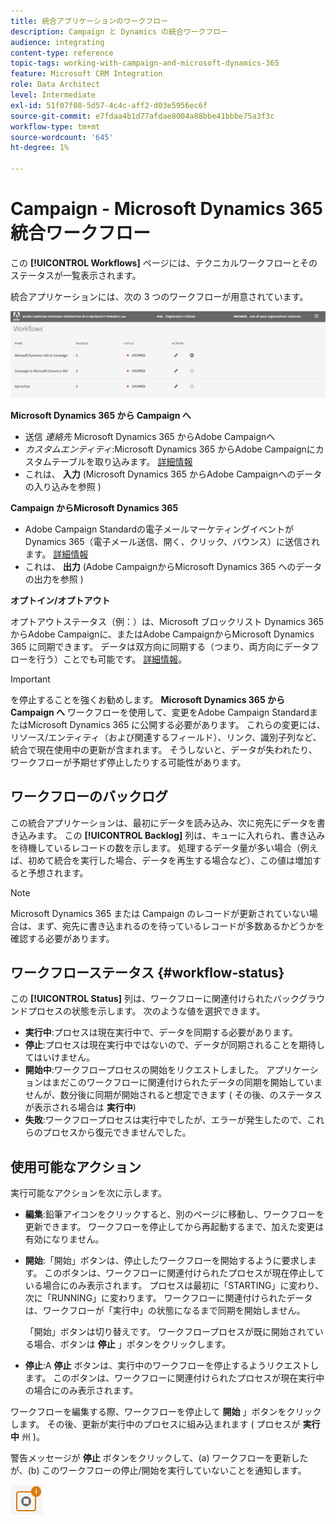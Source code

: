 ```yaml
---
title: 統合アプリケーションのワークフロー
description: Campaign と Dynamics の統合ワークフロー
audience: integrating
content-type: reference
topic-tags: working-with-campaign-and-microsoft-dynamics-365
feature: Microsoft CRM Integration
role: Data Architect
level: Intermediate
exl-id: 51f07f08-5d57-4c4c-aff2-d03e5956ec6f
source-git-commit: e7fdaa4b1d77afdae8004a88bbe41bbbe75a3f3c
workflow-type: tm+mt
source-wordcount: '645'
ht-degree: 1%

---
```


# Campaign - Microsoft Dynamics 365 統合ワークフロー

この **[!UICONTROL Workflows]** ページには、テクニカルワークフローとそのステータスが一覧表示されます。

統合アプリケーションには、次の 3 つのワークフローが用意されています。

![](assets/do-not-localize/d365-to-acs-ui-page-workflows.png)

**Microsoft Dynamics 365 から Campaign へ**
* 送信 *連絡先* Microsoft Dynamics 365 からAdobe Campaignへ
* *カスタムエンティティ*:Microsoft Dynamics 365 からAdobe Campaignにカスタムテーブルを取り込みます。 [詳細情報](../../integrating/using/d365-acs-using-the-integration.md#data-flows)
* これは、 **入力** (Microsoft Dynamics 365 からAdobe Campaignへのデータの入り込みを参照 )

**Campaign からMicrosoft Dynamics 365**
* Adobe Campaign Standardの電子メールマーケティングイベントが Dynamics 365（電子メール送信、開く、クリック、バウンス）に送信されます。 [詳細情報](../../integrating/using/d365-acs-using-the-integration.md#email-marketing-event-flow)
* これは、 **出力** (Adobe CampaignからMicrosoft Dynamics 365 へのデータの出力を参照 )

**オプトイン/オプトアウト**

オプトアウトステータス（例：）は、Microsoft ブロックリスト Dynamics 365 からAdobe Campaignに、またはAdobe CampaignからMicrosoft Dynamics 365 に同期できます。 データは双方向に同期する（つまり、両方向にデータフローを行う）ことでも可能です。 [詳細情報](../../integrating/using/d365-acs-self-service-app-data-sync.md#opt-in-out-wf)。

>[!IMPORTANT]
>
>を停止することを強くお勧めします。 **Microsoft Dynamics 365 から Campaign へ** ワークフローを使用して、変更をAdobe Campaign StandardまたはMicrosoft Dynamics 365 に公開する必要があります。 これらの変更には、リソース/エンティティ（および関連するフィールド）、リンク、識別子列など、統合で現在使用中の更新が含まれます。 そうしないと、データが失われたり、ワークフローが予期せず停止したりする可能性があります。

## ワークフローのバックログ

この統合アプリケーションは、最初にデータを読み込み、次に宛先にデータを書き込みます。 この **[!UICONTROL Backlog]** 列は、キューに入れられ、書き込みを待機しているレコードの数を示します。 処理するデータ量が多い場合（例えば、初めて統合を実行した場合、データを再生する場合など）、この値は増加すると予想されます。

>[!NOTE]
>Microsoft Dynamics 365 または Campaign のレコードが更新されていない場合は、まず、宛先に書き込まれるのを待っているレコードが多数あるかどうかを確認する必要があります。

## ワークフローステータス {#workflow-status}

この **[!UICONTROL Status]** 列は、ワークフローに関連付けられたバックグラウンドプロセスの状態を示します。 次のような値を選択できます。

* **実行中**:プロセスは現在実行中で、データを同期する必要があります。
* **停止**:プロセスは現在実行中ではないので、データが同期されることを期待してはいけません。
* **開始中**:ワークフロープロセスの開始をリクエストしました。 アプリケーションはまだこのワークフローに関連付けられたデータの同期を開始していませんが、数分後に同期が開始されると想定できます ( その後、のステータスが表示される場合は **実行中**)
* **失敗**:ワークフロープロセスは実行中でしたが、エラーが発生したので、これらのプロセスから復元できませんでした。

## 使用可能なアクション

実行可能なアクションを次に示します。

* **編集**:鉛筆アイコンをクリックすると、別のページに移動し、ワークフローを更新できます。 ワークフローを停止してから再起動するまで、加えた変更は有効になりません。

* **開始**:「開始」ボタンは、停止したワークフローを開始するように要求します。 このボタンは、ワークフローに関連付けられたプロセスが現在停止している場合にのみ表示されます。 プロセスは最初に「STARTING」に変わり、次に「RUNNING」に変わります。 ワークフローに関連付けられたデータは、ワークフローが「実行中」の状態になるまで同期を開始しません。

   「開始」ボタンは切り替えです。 ワークフロープロセスが既に開始されている場合、ボタンは **停止** 」ボタンをクリックします。

* **停止**:A **停止** ボタンは、実行中のワークフローを停止するようリクエストします。 このボタンは、ワークフローに関連付けられたプロセスが現在実行中の場合にのみ表示されます。

ワークフローを編集する際、ワークフローを停止して **開始** 」ボタンをクリックします。 その後、更新が実行中のプロセスに組み込まれます ( プロセスが **実行中** 州 )。

警告メッセージが **停止** ボタンをクリックして、(a) ワークフローを更新したが、(b) このワークフローの停止/開始を実行していないことを通知します。

![](assets/do-not-localize/d365-to-acs-icon-stop-with-changes.png)
